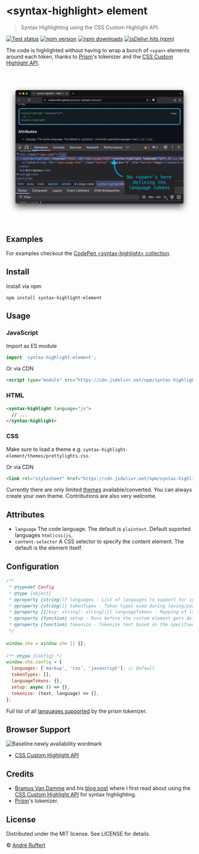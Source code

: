 # &lt;syntax-highlight&gt; element

> Syntax Highlighting using the CSS Custom Highlight API.

[![Test status](https://img.shields.io/github/actions/workflow/status/andreruffert/syntax-highlight-element/test.yml?label=Test&logo=github&color=32A9C3&labelColor=1B3C4A)](https://github.com/andreruffert/syntax-highlight-element/actions/workflows/test.yml)
[![npm version](https://img.shields.io/npm/v/syntax-highlight-element?color=32A9C3&labelColor=1B3C4A)](https://www.npmjs.com/package/syntax-highlight-element)
[![npm downloads](https://img.shields.io/npm/dm/syntax-highlight-element?logo=npm&color=32A9C3&labelColor=1B3C4A)](https://www.npmjs.com/package/syntax-highlight-element)
[![jsDelivr hits (npm)](https://img.shields.io/jsdelivr/npm/hm/syntax-highlight-element?color=32A9C3&labelColor=1B3C4A)](https://www.jsdelivr.com/package/npm/syntax-highlight-element)

The code is highlighted without having to wrap a bunch of `<span>` elements around each token, thanks to [Prism][prism_github]'s tokenizer and the [CSS Custom Highlight API][MDN_CSS_Custom_Highlight_API].

<div align="center">
  <br>
  <br>
  <img src="media/cover.png" alt="Screenshot of the <syntax-highlight> element demo in the browser with DevTools open">
  <br>
  <br>
</div>

## Examples

For examples checkout the [CodePen &lt;syntax-highlight&gt; collection](https://codepen.io/collection/EPYpMJ).

## Install

Install via npm

```shell
npm install syntax-highlight-element
```

## Usage

### JavaScript

Import as ES module

```js
import 'syntax-highlight-element';
```

Or via CDN

```html
<script type="module" src="https://cdn.jsdelivr.net/npm/syntax-highlight-element@1/+esm"></script>
```

### HTML

```html
<syntax-highlight language="js">
  // ... 
</syntax-highlight>
```

### CSS

Make sure to load a theme e.g. `syntax-highlight-element/themes/prettylights.css`.

Or via CDN

```html
<link rel="stylesheet" href="https://cdn.jsdelivr.net/npm/syntax-highlight-element@1/dist/themes/prettylights.min.css">
```

Currently there are only limited [themes](https://github.com/andreruffert/syntax-highlight-element/tree/main/src/themes) available/converted. You can always create your own theme. Contributions are also very welcome.

## Attributes

* `language` The code language. The default is `plaintext`. Default suported languages `html|css|js`.
* `content-selector` A CSS selector to specify the content element. The default is the element itself.

## Configuration
```js
/**
 * @typedef Config
 * @type {object}
 * @property {string[]} languages - List of languages to support for syntax highlighting.
 * @property {string[]} tokenTypes - Token types used during lexing/parsing.
 * @property {{[key: string]: string[]}} languageTokens - Mapping of language names to their specific tokenization rules.
 * @property {function} setup - Runs before the custom element gets defined in the registry.
 * @property {function} tokenize - Tokenize text based on the specified language grammar
 */

window.she = window.she || {};

/** @type {Config} */
window.she.config = {
  languages: ['markup', 'css', 'javascript'], // Default
  tokenTypes: [],
  languageTokens: {},
  setup: async () => {},
  tokenize: (text, language) => [],
};
```

Full list of all [languages supported](https://prismjs.com/#supported-languages) by the prism tokenizer.

## Browser Support

<picture>
  <source media="(prefers-color-scheme: dark)" srcset="https://web-platform-dx.github.io/web-features/assets/img/baseline-newly-word-dark.svg">
  <img src="https://web-platform-dx.github.io/web-features/assets/img/baseline-newly-word.svg" width="224" height="63" alt="Baseline newly availability wordmark">
</picture>

- [CSS Custom Highlight API][caniuse_mdn-api_highlight]

## Credits

* [Bramus Van Damme][bramus_github] and his [blog post][bramus_blog_post] where I first read about using the [CSS Custom Highlight API][MDN_CSS_Custom_Highlight_API] for syntax highlighting.
* [Prism][prism_github]'s tokenizer.

## License

Distributed under the MIT license. See LICENSE for details. 

© [André Ruffert](https://andreruffert.com)

[prism_github]: https://github.com/PrismJS/prism
[bramus_github]: https://github.com/bramus
[bramus_blog_post]: https://www.bram.us/2024/02/18/custom-highlight-api-for-syntax-highlighting
[MDN_CSS_Custom_Highlight_API]: https://developer.mozilla.org/en-US/docs/Web/API/CSS_Custom_Highlight_API
[caniuse_mdn-api_highlight]: https://caniuse.com/mdn-api_highlight
